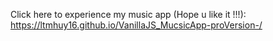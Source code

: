 Click here to experience my music app (Hope u like it !!!): https://ltmhuy16.github.io/VanillaJS_MucsicApp-proVersion-/
